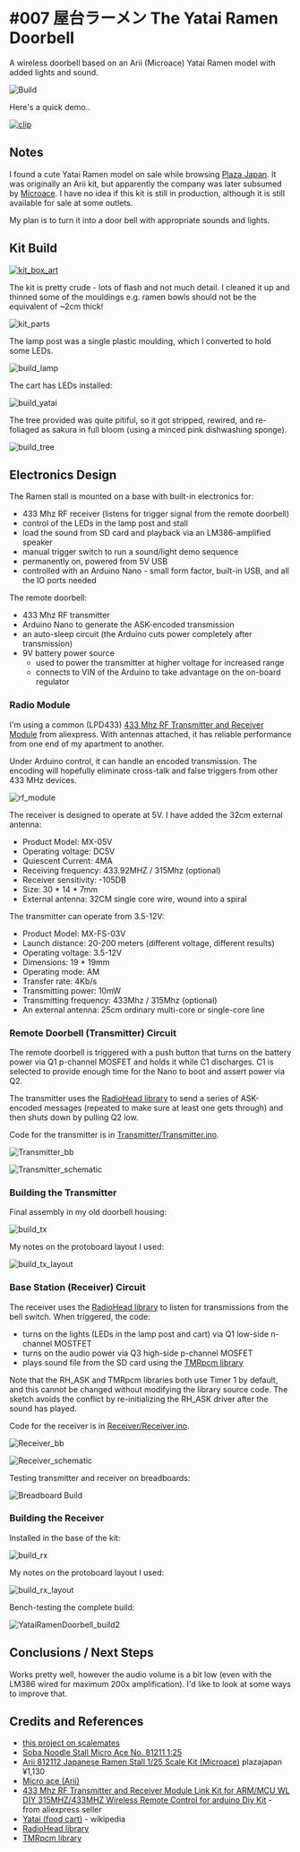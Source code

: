 # #007 屋台ラーメン The Yatai Ramen Doorbell

A wireless doorbell based on an Arii (Microace) Yatai Ramen model with added lights and sound.

![Build](./assets/YataiRamenDoorbell_build.jpg?raw=true)

Here's a quick demo..

[![clip](https://img.youtube.com/vi/kObQcingAiM/0.jpg)](https://www.youtube.com/watch?v=kObQcingAiM)

## Notes

I found a cute Yatai Ramen model on sale while browsing [Plaza Japan](https://www.plazajapan.com).
It was originally an Arii kit, but apparently the company was later subsumed by [Microace](http://www.microace-arii.co.jp/).
I have no idea if this kit is still in production, although it is still available for sale at some outlets.

My plan is to turn it into a door bell with appropriate sounds and lights.

## Kit Build

[![kit_box_art](./assets/kit_box_art.jpg?raw=true)](https://www.plazajapan.com/4968279812112/)

The kit is pretty crude - lots of flash and not much detail. I cleaned it up and thinned some of the mouldings e.g. ramen bowls should not be the equivalent of ~2cm thick!

![kit_parts](./assets/kit_parts.jpg?raw=true)

The lamp post was a single plastic moulding, which I converted to hold some LEDs.

![build_lamp](./assets/build_lamp.jpg?raw=true)

The cart has LEDs installed:

![build_yatai](./assets/build_yatai.jpg?raw=true)

The tree provided was quite pitiful, so it got stripped, rewired, and re-foliaged as sakura in full bloom (using a minced pink dishwashing sponge).

![build_tree](./assets/build_tree.jpg?raw=true)

## Electronics Design

The Ramen stall is mounted on a base with built-in electronics for:

* 433 Mhz RF receiver (listens for trigger signal from the remote doorbell)
* control of the LEDs in the lamp post and stall
* load the sound from SD card and playback via an LM386-amplified speaker
* manual trigger switch to run a sound/light demo sequence
* permanently on, powered from 5V USB
* controlled with an Arduino Nano - small form factor, built-in USB, and all the IO ports needed

The remote doorbell:

* 433 Mhz RF transmitter
* Arduino Nano to generate the ASK-encoded transmission
* an auto-sleep circuit (the Arduino cuts power completely after transmission)
* 9V battery power source
  - used to power the transmitter at higher voltage for increased range
  - connects to VIN of the Arduino to take advantage on the on-board regulator

### Radio Module

I'm using a common (LPD433)
[433 Mhz RF Transmitter and Receiver Module](https://www.aliexpress.com/item/32896035786.html)
from aliexpress. With antennas attached, it has reliable performance from one end of my apartment to another.

Under Arduino control, it can handle an encoded transmission. The encoding will hopefully eliminate cross-talk and false triggers from other 433 MHz devices.

![rf_module](./assets/rf_module.jpg?raw=true)

The receiver is designed to operate at 5V. I have added the 32cm external antenna:

* Product Model: MX-05V
* Operating voltage: DC5V
* Quiescent Current: 4MA
* Receiving frequency: 433.92MHZ / 315Mhz (optional)
* Receiver sensitivity: -105DB
* Size: 30 * 14 * 7mm
* External antenna: 32CM single core wire, wound into a spiral

The transmitter can operate from 3.5-12V:

* Product Model: MX-FS-03V
* Launch distance: 20-200 meters (different voltage, different results)
* Operating voltage: 3.5-12V
* Dimensions: 19 * 19mm
* Operating mode: AM
* Transfer rate: 4Kb/s
* Transmitting power: 10mW
* Transmitting frequency: 433Mhz / 315Mhz (optional)
* An external antenna: 25cm ordinary multi-core or single-core line

### Remote Doorbell (Transmitter) Circuit

The remote doorbell is triggered with a push button that turns on the battery power via Q1 p-channel MOSFET and holds it while C1 discharges.
C1 is selected to provide enough time for the Nano to boot and assert power via Q2.

The transmitter uses the [RadioHead library](https://github.com/tardate/RadioHead)
to send a series of ASK-encoded messages (repeated to make sure at least one gets through) and then shuts down by pulling Q2 low.

Code for the transmitter is in [Transmitter/Transmitter.ino](./Transmitter/Transmitter.ino).

![Transmitter_bb](./assets/Transmitter_bb.jpg?raw=true)

![Transmitter_schematic](./assets/Transmitter_schematic.jpg?raw=true)

### Building the Transmitter

Final assembly in my old doorbell housing:

![build_tx](./assets/build_tx.jpg?raw=true)

My notes on the protoboard layout I used:

![build_tx_layout](./assets/build_tx_layout.jpg?raw=true)

### Base Station (Receiver) Circuit

The receiver uses the [RadioHead library](https://github.com/tardate/RadioHead) to listen for transmissions from the bell switch.
When triggered, the code:

* turns on the lights (LEDs in the lamp post and cart) via Q1 low-side n-channel MOSTFET
* turns on the audio power via Q3 high-side p-channel MOSFET
* plays sound file from the SD card using the [TMRpcm library](https://github.com/TMRh20/TMRpcm)

Note that the RH_ASK and TMRpcm libraries both use Timer 1 by default, and this cannot be changed without modifying the library source code.
The sketch avoids the conflict by re-initializing the RH_ASK driver after the sound has played.

Code for the receiver is in [Receiver/Receiver.ino](./Receiver/Receiver.ino).

![Receiver_bb](./assets/Receiver_bb.jpg?raw=true)

![Receiver_schematic](./assets/Receiver_schematic.jpg?raw=true)

Testing transmitter and receiver on breadboards:

![Breadboard Build](./assets/YataiRamenDoorbell_bb_build.jpg?raw=true)

### Building the Receiver

Installed in the base of the kit:

![build_rx](./assets/build_rx.jpg?raw=true)

My notes on the protoboard layout I used:

![build_rx_layout](./assets/build_rx_layout.jpg?raw=true)

Bench-testing the complete build:

![YataiRamenDoorbell_build2](./assets/YataiRamenDoorbell_build2.jpg?raw=true)

## Conclusions / Next Steps

Works pretty well, however the audio volume is a bit low (even with the LM386 wired for maximum 200x amplification).
I'd like to look at some ways to improve that.

## Credits and References

* [this project on scalemates](https://www.scalemates.com/profiles/mate.php?id=74137&p=projects&project=157497)
* [Soba Noodle Stall Micro Ace No. 81211 1:25](https://www.scalemates.com/kits/micro-ace-81211-soba-noodle-stall--1399547)
* [Arii 812112 Japanese Ramen Stall 1/25 Scale Kit (Microace)](https://www.plazajapan.com/4968279812112/) plazajapan ¥1,130
* [Micro ace (Arii)](http://www.microace-arii.co.jp/)
* [433 Mhz RF Transmitter and Receiver Module Link Kit for ARM/MCU WL DIY 315MHZ/433MHZ Wireless Remote Control for arduino Diy Kit](https://www.aliexpress.com/item/32896035786.html) - from aliexpress seller
* [Yatai (food cart)](https://en.wikipedia.org/wiki/Yatai_(food_cart)) - wikipedia
* [RadioHead library](https://github.com/tardate/RadioHead)
* [TMRpcm library](https://github.com/TMRh20/TMRpcm)
